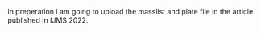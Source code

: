 in preperation
i am going to upload the masslist and plate file in the article published in IJMS 2022.
